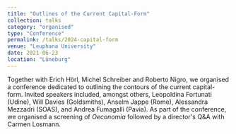 ```yaml
---
title: "Outlines of the Current Capital-Form"
collection: talks
category: "organised"
type: "Conference"
permalink: /talks/2024-capital-form
venue: "Leuphana University"
date: 2021-06-23
location: "Lüneburg"
---
```

Together with Erich Hörl, Michel Schreiber and Roberto Nigro, we organised a conference dedicated to outlining the contours of the current capital-form. Invited speakers included, amongst others, Leopoldina Fortunati (Udine), Will Davies (Goldsmiths), Anselm Jappe (Rome), Alessandra Mezzadri (SOAS), and Andrea Fumagalli (Pavia). As part of the conference, we organised a screening of <i>Oeconomia</i> followed by a director's Q&A with Carmen Losmann. 
